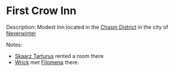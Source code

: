 # First Crow Inn
Description: Modest Inn located in the [Chasm District](<./Chasm District.html>) in the city of [Neverwinter](<./Neverwinter.html>)

Notes:
- [Skaarz Tarturus](<../../../NPC's/Skaarz Tarturus.html>) rented a room there
- [Wrick](<../../../PC's/Wrick.html>) met [Filomena](<../../../NPC's/Filomena.html>) there. 